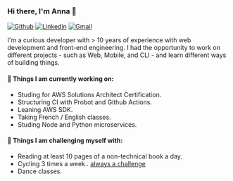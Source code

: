 ### Hi there, I'm Anna 👋

[![Github](https://img.shields.io/badge/-Github-000?style=flat&logo=Github&logoColor=white)](https://github.com/accezar)
[![Linkedin](https://img.shields.io/badge/-LinkedIn-blue?style=flat&logo=Linkedin&logoColor=white)](https://www.linkedin.com/in/accezar/)
[![Gmail](https://img.shields.io/badge/-Gmail-c14438?style=flat&logo=Gmail&logoColor=white)](mailto:carol.carizzo@gmail.com)

I'm a curious developer with > 10 years of experience with web development and front-end engineering. I had the opportunity to work on different projects - such as Web, Mobile, and CLI - and learn different ways of building things.

#### 🌱 Things I am currently working on:
- Studing for AWS Solutions Architect Certification.
- Structuring CI with Probot and Github Actions.
- Leaning AWS SDK.
- Taking French / English classes.
- Studing Node and Python microservices.

#### :muscle: Things I am challenging myself with:
- Reading at least 10 pages of a non-technical book a day.
- Cycling 3 times a week.. [always a challenge](https://www.strava.com/athletes/27958955)
- Dance classes.
